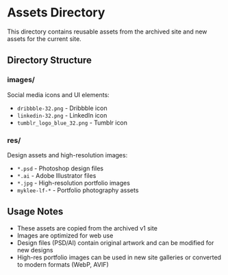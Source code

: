 # Assets Directory

This directory contains reusable assets from the archived site and new assets for the current site.

## Directory Structure

### images/
Social media icons and UI elements:
- `dribbble-32.png` - Dribbble icon
- `linkedin-32.png` - LinkedIn icon  
- `tumblr_logo_blue_32.png` - Tumblr icon

### res/
Design assets and high-resolution images:
- `*.psd` - Photoshop design files
- `*.ai` - Adobe Illustrator files
- `*.jpg` - High-resolution portfolio images
- `myklee-lf-*` - Portfolio photography assets

## Usage Notes

- These assets are copied from the archived v1 site
- Images are optimized for web use
- Design files (PSD/AI) contain original artwork and can be modified for new designs
- High-res portfolio images can be used in new site galleries or converted to modern formats (WebP, AVIF)